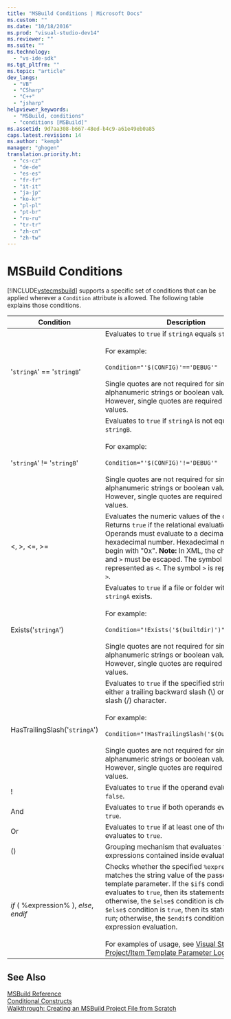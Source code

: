 ```yaml
---
title: "MSBuild Conditions | Microsoft Docs"
ms.custom: ""
ms.date: "10/18/2016"
ms.prod: "visual-studio-dev14"
ms.reviewer: ""
ms.suite: ""
ms.technology: 
  - "vs-ide-sdk"
ms.tgt_pltfrm: ""
ms.topic: "article"
dev_langs: 
  - "VB"
  - "CSharp"
  - "C++"
  - "jsharp"
helpviewer_keywords: 
  - "MSBuild, conditions"
  - "conditions [MSBuild]"
ms.assetid: 9d7aa308-b667-48ed-b4c9-a61e49eb0a85
caps.latest.revision: 14
ms.author: "kempb"
manager: "ghogen"
translation.priority.ht: 
  - "cs-cz"
  - "de-de"
  - "es-es"
  - "fr-fr"
  - "it-it"
  - "ja-jp"
  - "ko-kr"
  - "pl-pl"
  - "pt-br"
  - "ru-ru"
  - "tr-tr"
  - "zh-cn"
  - "zh-tw"
---
```

# MSBuild Conditions
[!INCLUDE[vstecmsbuild](../extensibility/includes/vstecmsbuild_md.md)] supports a specific set of conditions that can be applied wherever a `Condition` attribute is allowed. The following table explains those conditions.  
  
|Condition|Description|  
|---------------|-----------------|  
|'`stringA`' == '`stringB`'|Evaluates to `true` if `stringA` equals `stringB`.<br /><br /> For example:<br /><br /> `Condition="'$(CONFIG)'=='DEBUG'"`<br /><br /> Single quotes are not required for simple alphanumeric strings or boolean values. However, single quotes are required for empty values.|  
|'`stringA`' != '`stringB`'|Evaluates to `true` if `stringA` is not equal to `stringB`.<br /><br /> For example:<br /><br /> `Condition="'$(CONFIG)'!='DEBUG'"`<br /><br /> Single quotes are not required for simple alphanumeric strings or boolean values. However, single quotes are required for empty values.|  
|\<, >, \<=, >=|Evaluates the numeric values of the operands. Returns `true` if the relational evaluation is true. Operands must evaluate to a decimal or hexadecimal number. Hexadecimal numbers must begin with "0x". **Note:**  In XML, the characters `<` and `>` must be escaped. The symbol `<` is represented as `<`. The symbol `>` is represented as `>`.|  
|Exists('`stringA`')|Evaluates to `true` if a file or folder with the name `stringA` exists.<br /><br /> For example:<br /><br /> `Condition="!Exists('$(builtdir)')"`<br /><br /> Single quotes are not required for simple alphanumeric strings or boolean values. However, single quotes are required for empty values.|  
|HasTrailingSlash('`stringA`')|Evaluates to `true` if the specified string contains either a trailing backward slash (\\) or forward slash (/) character.<br /><br /> For example:<br /><br /> `Condition="!HasTrailingSlash('$(OutputPath)')"`<br /><br /> Single quotes are not required for simple alphanumeric strings or boolean values. However, single quotes are required for empty values.|  
|!|Evaluates to `true` if the operand evaluates to `false`.|  
|And|Evaluates to `true` if both operands evaluate to `true`.|  
|Or|Evaluates to `true` if at least one of the operands evaluates to `true`.|  
|()|Grouping mechanism that evaluates to `true` if expressions contained inside evaluate to `true`.|  
|$if$ ( %expression% ), $else$, $endif$|Checks whether the specified `%expression%` matches the string value of the passed custom template parameter. If the `$if$` condition evaluates to `true`, then its statements are run; otherwise, the `$else$` condition is checked. If the `$else$` condition is `true`, then its statements are run; otherwise, the `$endif$` condition ends expression evaluation.<br /><br /> For examples of usage, see [Visual Studio Project/Item Template Parameter Logic](http://stackoverflow.com/questions/6709057/visual-studio-project-item-template-parameter-logic).|  
  
## See Also  
 [MSBuild Reference](../reference/msbuild-reference.md)   
 [Conditional Constructs](../reference/msbuild-conditional-constructs.md)   
 [Walkthrough: Creating an MSBuild Project File from Scratch](../reference/walkthrough--creating-an-msbuild-project-file-from-scratch.md)
